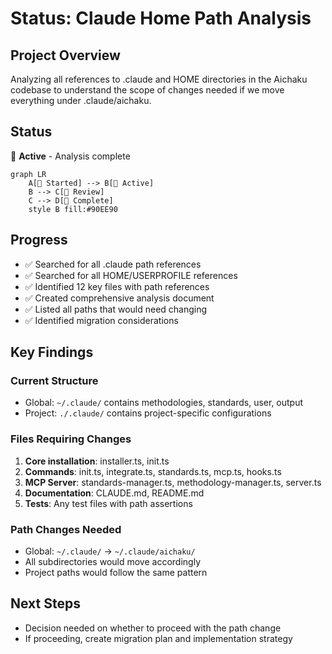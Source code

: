 # Status: Claude Home Path Analysis

## Project Overview
Analyzing all references to .claude and HOME directories in the Aichaku codebase to understand the scope of changes needed if we move everything under .claude/aichaku.

## Status
🌿 **Active** - Analysis complete

```mermaid
graph LR
    A[🌱 Started] --> B[🌿 Active]
    B --> C[🌳 Review]
    C --> D[🍃 Complete]
    style B fill:#90EE90
```

## Progress
- ✅ Searched for all .claude path references
- ✅ Searched for all HOME/USERPROFILE references
- ✅ Identified 12 key files with path references
- ✅ Created comprehensive analysis document
- ✅ Listed all paths that would need changing
- ✅ Identified migration considerations

## Key Findings

### Current Structure
- Global: `~/.claude/` contains methodologies, standards, user, output
- Project: `./.claude/` contains project-specific configurations

### Files Requiring Changes
1. **Core installation**: installer.ts, init.ts
2. **Commands**: init.ts, integrate.ts, standards.ts, mcp.ts, hooks.ts
3. **MCP Server**: standards-manager.ts, methodology-manager.ts, server.ts
4. **Documentation**: CLAUDE.md, README.md
5. **Tests**: Any test files with path assertions

### Path Changes Needed
- Global: `~/.claude/` → `~/.claude/aichaku/`
- All subdirectories would move accordingly
- Project paths would follow the same pattern

## Next Steps
- Decision needed on whether to proceed with the path change
- If proceeding, create migration plan and implementation strategy